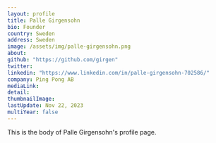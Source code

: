 ```yaml
---
layout: profile
title: Palle Girgensohn
bio: Founder
country: Sweden
address: Sweden
image: /assets/img/palle-girgensohn.png
about: 
github: "https://github.com/girgen"
twitter:
linkedin: "https://www.linkedin.com/in/palle-girgensohn-702586/"
company: Ping Pong AB
mediaLink:
detail: 
thumbnailImage:
lastUpdate: Nov 22, 2023
multiYear: false
---
```


This is the body of Palle Girgensohn's profile page.
